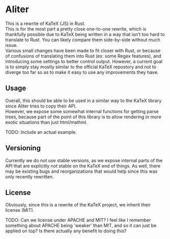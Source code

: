 # Aliter
  
This is a rewrite of KaTeX (JS) in Rust.  
This is for the most part a pretty close one-to-one rewrite, which is thankfully possible due to KaTeX being written in a way that isn't too hard to translate to Rust. You can likely compare them side-by-side without much issue.  
Various small changes have been made to fit closer with Rust, or because of confusions of translating them into Rust (ex: some Regex features), and introducing some settings to better control output. However, a current goal is to simply stay mostly similar to the official KaTeX repostory and not to diverge too far so as to make it easy to use any improvements they have.

## Usage 
Overall, this should be able to be used in a similar way to the KaTeX library since Aliter tries to copy their API.  
However, we expose some somewhat internal functions for getting parse trees, because part of the point of this library is to allow rendering in more exotic situations than just html/mathml.  

TODO: Include an actual example.

## Versioning
Currently we do not use stable versions, as we expose internal parts of the API that are explicitly not stable on the KaTeX end of things. As well, there may be existing bugs and reorganizations that would help since this was only recently rewritten.  

## License
  
Obviously, since this is a rewrite of the KaTeX project, we inherit their license (MIT).

TODO: Can we license under APACHE and MIT? I feel like I remember something about APACHE being 'weaker' than MIT, and so it can just be applied on top? Is there actually any benefit to doing this?